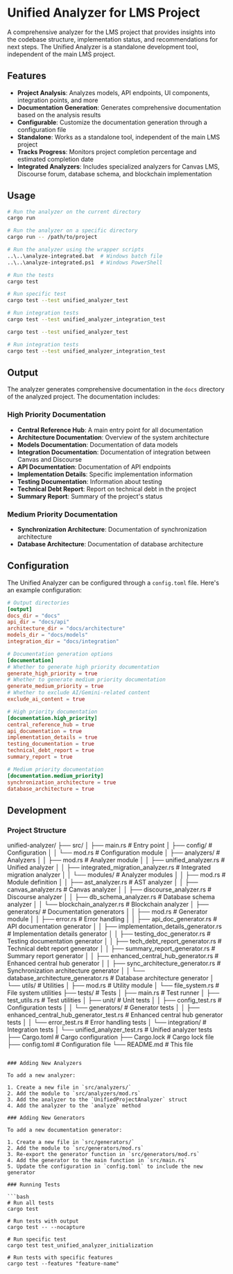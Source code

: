 # Unified Analyzer for LMS Project

A comprehensive analyzer for the LMS project that provides insights into the codebase structure, implementation status, and recommendations for next steps. The Unified Analyzer is a standalone development tool, independent of the main LMS project.

## Features

- **Project Analysis**: Analyzes models, API endpoints, UI components, integration points, and more
- **Documentation Generation**: Generates comprehensive documentation based on the analysis results
- **Configurable**: Customize the documentation generation through a configuration file
- **Standalone**: Works as a standalone tool, independent of the main LMS project
- **Tracks Progress**: Monitors project completion percentage and estimated completion date
- **Integrated Analyzers**: Includes specialized analyzers for Canvas LMS, Discourse forum, database schema, and blockchain implementation

## Usage

```bash
# Run the analyzer on the current directory
cargo run

# Run the analyzer on a specific directory
cargo run -- /path/to/project

# Run the analyzer using the wrapper scripts
..\..\analyze-integrated.bat  # Windows batch file
..\..\analyze-integrated.ps1  # Windows PowerShell

# Run the tests
cargo test

# Run specific test
cargo test --test unified_analyzer_test

# Run integration tests
cargo test --test unified_analyzer_integration_test

cargo test --test unified_analyzer_test

# Run integration tests
cargo test --test unified_analyzer_integration_test
```

## Output

The analyzer generates comprehensive documentation in the `docs` directory of the analyzed project. The documentation includes:

### High Priority Documentation

- **Central Reference Hub**: A main entry point for all documentation
- **Architecture Documentation**: Overview of the system architecture
- **Models Documentation**: Documentation of data models
- **Integration Documentation**: Documentation of integration between Canvas and Discourse
- **API Documentation**: Documentation of API endpoints
- **Implementation Details**: Specific implementation information
- **Testing Documentation**: Information about testing
- **Technical Debt Report**: Report on technical debt in the project
- **Summary Report**: Summary of the project's status

### Medium Priority Documentation

- **Synchronization Architecture**: Documentation of synchronization architecture
- **Database Architecture**: Documentation of database architecture

## Configuration

The Unified Analyzer can be configured through a `config.toml` file. Here's an example configuration:

```toml
# Output directories
[output]
docs_dir = "docs"
api_dir = "docs/api"
architecture_dir = "docs/architecture"
models_dir = "docs/models"
integration_dir = "docs/integration"

# Documentation generation options
[documentation]
# Whether to generate high priority documentation
generate_high_priority = true
# Whether to generate medium priority documentation
generate_medium_priority = true
# Whether to exclude AI/Gemini-related content
exclude_ai_content = true

# High priority documentation
[documentation.high_priority]
central_reference_hub = true
api_documentation = true
implementation_details = true
testing_documentation = true
technical_debt_report = true
summary_report = true

# Medium priority documentation
[documentation.medium_priority]
synchronization_architecture = true
database_architecture = true
```

## Development

### Project Structure
unified-analyzer/
├── src/
│   ├── main.rs                  # Entry point
│   ├── config/                  # Configuration
│   │   └── mod.rs               # Configuration module
│   ├── analyzers/               # Analyzers
│   │   ├── mod.rs               # Analyzer module
│   │   ├── unified_analyzer.rs  # Unified analyzer
│   │   ├── integrated_migration_analyzer.rs  # Integrated migration analyzer
│   │   └── modules/             # Analyzer modules
│   │       ├── mod.rs           # Module definition
│   │       ├── ast_analyzer.rs  # AST analyzer
│   │       ├── canvas_analyzer.rs  # Canvas analyzer
│   │       ├── discourse_analyzer.rs  # Discourse analyzer
│   │       ├── db_schema_analyzer.rs  # Database schema analyzer
│   │       └── blockchain_analyzer.rs  # Blockchain analyzer
│   ├── generators/              # Documentation generators
│   │   ├── mod.rs               # Generator module
│   │   ├── error.rs             # Error handling
│   │   ├── api_doc_generator.rs  # API documentation generator
│   │   ├── implementation_details_generator.rs  # Implementation details generator
│   │   ├── testing_doc_generator.rs  # Testing documentation generator
│   │   ├── tech_debt_report_generator.rs  # Technical debt report generator
│   │   ├── summary_report_generator.rs  # Summary report generator
│   │   ├── enhanced_central_hub_generator.rs  # Enhanced central hub generator
│   │   ├── sync_architecture_generator.rs  # Synchronization architecture generator
│   │   └── database_architecture_generator.rs  # Database architecture generator
│   └── utils/                   # Utilities
│       ├── mod.rs               # Utility module
│       └── file_system.rs       # File system utilities
├── tests/                       # Tests
│   ├── main.rs                  # Test runner
│   ├── test_utils.rs            # Test utilities
│   ├── unit/                    # Unit tests
│   │   ├── config_test.rs       # Configuration tests
│   │   └── generators/          # Generator tests
│   │       ├── enhanced_central_hub_generator_test.rs  # Enhanced central hub generator tests
│   │       └── error_test.rs    # Error handling tests
│   └── integration/             # Integration tests
│       └── unified_analyzer_test.rs  # Unified analyzer tests
├── Cargo.toml                   # Cargo configuration
├── Cargo.lock                   # Cargo lock file
├── config.toml                  # Configuration file
└── README.md                    # This file
```

### Adding New Analyzers

To add a new analyzer:

1. Create a new file in `src/analyzers/`
2. Add the module to `src/analyzers/mod.rs`
3. Add the analyzer to the `UnifiedProjectAnalyzer` struct
4. Add the analyzer to the `analyze` method

### Adding New Generators

To add a new documentation generator:

1. Create a new file in `src/generators/`
2. Add the module to `src/generators/mod.rs`
3. Re-export the generator function in `src/generators/mod.rs`
4. Add the generator to the main function in `src/main.rs`
5. Update the configuration in `config.toml` to include the new generator

### Running Tests

```bash
# Run all tests
cargo test

# Run tests with output
cargo test -- --nocapture

# Run specific test
cargo test test_unified_analyzer_initialization

# Run tests with specific features
cargo test --features "feature-name"
```
